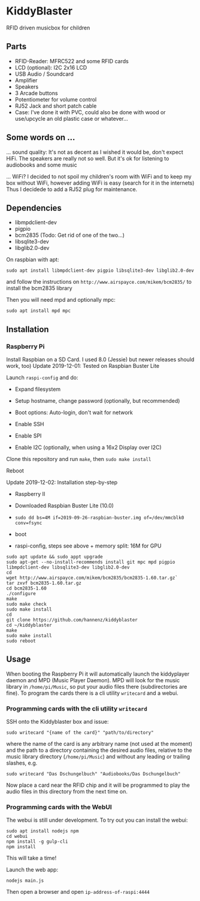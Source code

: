 # KiddyBlaster

RFID driven musicbox for children

## Parts

- RFID-Reader: MFRC522 and some RFID cards
- LCD (optional): I2C 2x16 LCD 
- USB Audio / Soundcard
- Amplifier
- Speakers
- 3 Arcade buttons
- Potentiometer for volume control
- RJ52 Jack and short patch cable
- Case: I've done it with PVC, could also be done with wood or use/upcycle an old plastic case or whatever...


## Some words on ...

... sound quality: It's not as decent as I wished it would be, don't expect
HiFi. The speakers are really not so well. But it's ok for listening to
audiobooks and some music

... WiFi?  I decided to not spoil my children's room with WiFi and to keep my
box without WiFi, however adding WiFi is easy (search for it in the internets)
Thus I decidede to add a RJ52 plug for maintenance.


## Dependencies

- libmpdclient-dev
- pigpio
- bcm2835 (Todo: Get rid of one of the two...)
- libsqlite3-dev
- libglib2.0-dev

On raspbian with apt:

```
sudo apt install libmpdclient-dev pigpio libsqlite3-dev libglib2.0-dev
```

and follow the instructions on `http://www.airspayce.com/mikem/bcm2835/` to install the bcm2835 library

Then you will need mpd and optionally mpc:

```
sudo apt install mpd mpc
```

## Installation

### Raspberry Pi

Install Raspbian on a SD Card. I used 8.0 (Jessie) but newer releases should work, too)
Update 2019-12-01: Tested on Raspbian Buster Lite

Launch `raspi-config` and do:

- Expand filesystem

- Setup hostname, change password (optionally, but recommended)

- Boot options: Auto-login, don't wait for network

- Enable SSH

- Enable SPI

- Enable I2C (optionally, when using a 16x2 Display over I2C)


Clone this repository and run `make`, then `sudo make install`

Reboot


Update 2019-12-02: Installation step-by-step

- Raspberry II

- Downloaded Raspbian Buster Lite (10.0)

- `sudo dd bs=4M if=2019-09-26-raspbian-buster.img of=/dev/mmcblk0 conv=fsync`

- boot

- raspi-config, steps see above + memory split: 16M for GPU

```
sudo apt update && sudo appt upgrade
sudo apt-get --no-install-recommends install git mpc mpd pigpio libmpdclient-dev libsqlite3-dev libglib2.0-dev
cd
wget http://www.airspayce.com/mikem/bcm2835/bcm2835-1.60.tar.gz`
tar zxvf bcm2835-1.60.tar.gz
cd bcm2835-1.60
./configure
make
sudo make check
sudo make install
cd
git clone https://github.com/hannenz/kiddyblaster
cd ~/kiddyblaster
make
sudo make install
sudo reboot
```



## Usage

When booting the Raspberry Pi it will automatically launch the kiddyplayer daemon and MPD (Music Player Daemon).
MPD will look for the music library in `/home/pi/Music`, so put your audio files there (subdirectories are fine).
To program the cards there is a cli utility `writecard` and a webui.

### Programming cards with the cli utility `writecard`

SSH onto the Kiddyblaster box and issue:

```
sudo writecard "{name of the card}" "path/to/directory"
```

where the name of the card is any arbitrary name (not used at the moment) and
the path to a directory containing the desired audio files, relative to the
music library directory (`/home/pi/Music`) and without any leading or trailing
slashes, e.g.

```
sudo writecard "Das Dschungelbuch" "Audiobooks/Das Dschungelbuch"
```

Now place a card near the RFID chip and it will be programmed to play the audio files in this directory from the next time on.


### Programming cards with the WebUI

The webui is still under development. To try out you can install the webui:

```
sudo apt install nodejs npm
cd webui
npm install -g gulp-cli
npm install
```
This will take a time!

Launch the web app:
```
nodejs main.js
```

Then open a browser and open `ip-address-of-raspi:4444` 

